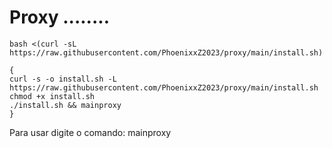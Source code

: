 # Proxy ........

~~~~
bash <(curl -sL https://raw.githubusercontent.com/PhoenixxZ2023/proxy/main/install.sh)
~~~~


```
{
curl -s -o install.sh -L https://raw.githubusercontent.com/PhoenixxZ2023/proxy/main/install.sh
chmod +x install.sh
./install.sh && mainproxy
}

```
Para usar digite o comando: mainproxy


